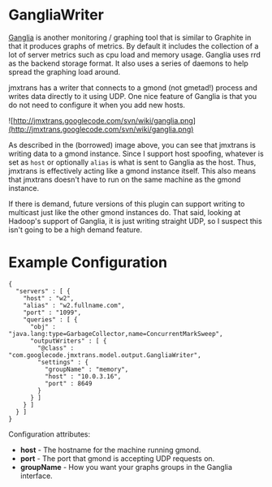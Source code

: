 # GangliaWriter #

[Ganglia](http://ganglia.sourceforge.net) is another monitoring / graphing tool that is similar to Graphite in that it produces graphs of metrics. By default it includes the collection of a lot of server metrics such as cpu load and memory usage. Ganglia uses rrd as the backend storage format. It also uses a series of daemons to help spread the graphing load around.

jmxtrans has a writer that connects to a gmond (not gmetad!) process and writes data directly to it using UDP. One nice feature of Ganglia is that you do not need to configure it when you add new hosts.

![http://jmxtrans.googlecode.com/svn/wiki/ganglia.png](http://jmxtrans.googlecode.com/svn/wiki/ganglia.png)

As described in the (borrowed) image above, you can see that jmxtrans is writing data to a gmond instance. Since I support host spoofing, whatever is set as `host` or optionally `alias` is what is sent to Ganglia as the host. Thus, jmxtrans is effectively acting like a gmond instance itself. This also means that jmxtrans doesn't have to run on the same machine as the gmond instance.

If there is demand, future versions of this plugin can support writing to multicast just like the other gmond instances do. That said, looking at Hadoop's support of Ganglia, it is just writing straight UDP, so I suspect this isn't going to be a high demand feature.

# Example Configuration #

```
{
  "servers" : [ {
    "host" : "w2",
    "alias" : "w2.fullname.com",
    "port" : "1099",
    "queries" : [ {
      "obj" : "java.lang:type=GarbageCollector,name=ConcurrentMarkSweep",
      "outputWriters" : [ {
        "@class" : "com.googlecode.jmxtrans.model.output.GangliaWriter",
        "settings" : {
          "groupName" : "memory",
          "host" : "10.0.3.16",
          "port" : 8649
        }
      } ]
    } ]
  } ]
}
```

Configuration attributes:

  * **host** - The hostname for the machine running gmond.
  * **port** - The port that gmond is accepting UDP requests on.
  * **groupName** - How you want your graphs groups in the Ganglia interface.